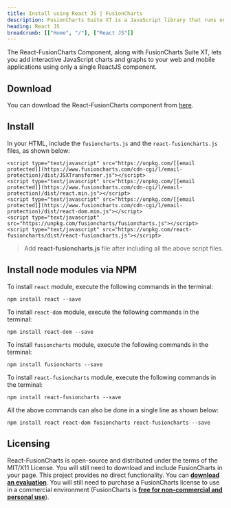 ```yaml
---
title: Install using React JS | FusionCharts
description: FusionCharts Suite XT is a JavaScript library that runs on your desktop/mobile web browsers. This article talks about steps to install React JS.
heading: React JS
breadcrumb: [["Home", "/"], ["React JS"]]
---
```


The React-FusionCharts Component, along with FusionCharts Suite XT, lets you add interactive JavaScript charts and graphs to your web and mobile applications using only a single ReactJS component.

## Download

You can download the React-FusionCharts component from [here](https://www.fusioncharts.com/reactjs-charts/).

## Install

In your HTML, include the `fusioncharts.js` and the `react-fusioncharts.js` files, as shown below:

```
<script type="text/javascript" src="https://unpkg.com/[[email protected]](https://www.fusioncharts.com/cdn-cgi/l/email-protection)/dist/JSXTransformer.js"></script>
<script type="text/javascript" src="https://unpkg.com/[[email protected]](https://www.fusioncharts.com/cdn-cgi/l/email-protection)/dist/react.min.js"></script>
<script type="text/javascript" src="https://unpkg.com/[[email protected]](https://www.fusioncharts.com/cdn-cgi/l/email-protection)/dist/react-dom.min.js"></script>
<script type="text/javascript" src="https://unpkg.com/fusioncharts/fusioncharts.js"></script>
<script type="text/javascript" src="https://unpkg.com/react-fusioncharts/dist/react-fusioncharts.js"></script>
```

> Add **react-fusioncharts.js** file after including all the above script files.

## Install node modules via NPM

To install `react` module, execute the following commands in the terminal:

```
npm install react --save
```

To install `react-dom` module, execute the following commands in the terminal:

```
npm install react-dom --save
```

To install `fusioncharts` module, execute the following commands in the terminal:

```
npm install fusioncharts --save
```

To install `react-fusioncharts` module, execute the following commands in the terminal:

```
npm install react-fusioncharts --save
```

All the above commands can also be done in a single line as shown below:

```
npm install react react-dom fusioncharts react-fusioncharts --save
```

## Licensing

React-FusionCharts is open-source and distributed under the terms of the MIT/X11 License. You will still need to download and include FusionCharts in your page. This project provides no direct functionality. You can **[download an evaluation](https://www.fusioncharts.com/download/)**. You will still need to purchase a FusionCharts license to use in a commercial environment (FusionCharts is **[free for non-commercial and personal use](https://www.fusioncharts.com/download/free/)**).